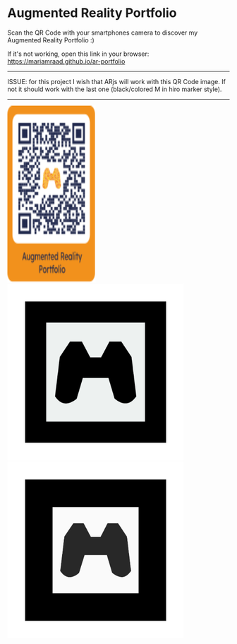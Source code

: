 # Augmented Reality Portfolio

Scan the QR Code with your smartphones camera to discover my Augmented Reality Portfolio :)

If it's not working, open this link in your browser: https://mariamraad.github.io/ar-portfolio
___________
ISSUE:
for this project I wish that ARjs will work with this QR Code image.
If not it should work with the last one (black/colored M in hiro marker style).
___________
<!--- ![Batman](/assets/images/batman.jpg) --->
<!---
![Hiro](/assets/images/markers/hiro.png)
--->
<!--- ![QrCode](/assets/images/QRCode_mitRahmen.svg) --->

<img src="/assets/images/QRCode_mitRahmen.svg" data-canonical-src="/assets/images/QRCode_mitRahmen.svg" width="200" height="400" />

<img src="/assets/images/markers/pattern-Logo_M.png" data-canonical-src="/assets/images/markers/pattern-Logo_M.png" width="400" height="400" />

<img src="/assets/images/markers/pattern-marker.png" data-canonical-src="/assets/images/markers/pattern-marker.png" width="400" height="400" />
